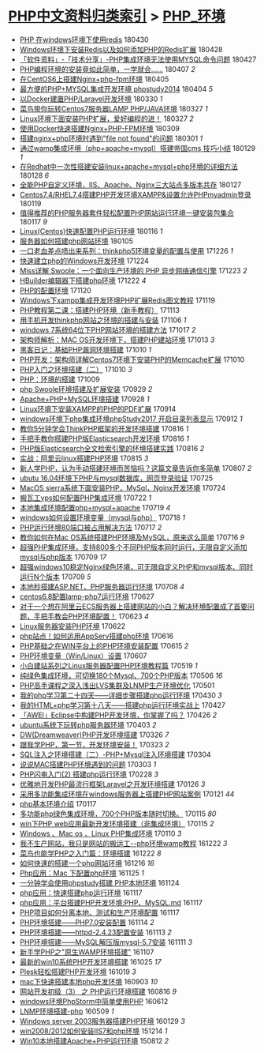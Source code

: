 [PHP中文资料归类索引](../README.md) > [PHP_环境](PHP_环境.md)
====
- [PHP 在windows环境下使用redis](http://jkwz.applinzi.com/ittc/7097669796869178375.html#PHP+%E5%9C%A8windows%E7%8E%AF%E5%A2%83%E4%B8%8B%E4%BD%BF%E7%94%A8redis) 180430  
- [Windows环境下安装Redis以及如何添加PHP的Redis扩展](http://jkwz.applinzi.com/ittc/7097054065882301451.html#Windows%E7%8E%AF%E5%A2%83%E4%B8%8B%E5%AE%89%E8%A3%85Redis%E4%BB%A5%E5%8F%8A%E5%A6%82%E4%BD%95%E6%B7%BB%E5%8A%A0PHP%E7%9A%84Redis%E6%89%A9%E5%B1%95) 180428  
- [「软件资料」-「技术分享」-PHP集成环境无法使用MYSQL命令问题](http://jkwz.applinzi.com/ittc/7096662070005335057.html#%E3%80%8C%E8%BD%AF%E4%BB%B6%E8%B5%84%E6%96%99%E3%80%8D-%E3%80%8C%E6%8A%80%E6%9C%AF%E5%88%86%E4%BA%AB%E3%80%8D-PHP%E9%9B%86%E6%88%90%E7%8E%AF%E5%A2%83%E6%97%A0%E6%B3%95%E4%BD%BF%E7%94%A8MYSQL%E5%91%BD%E4%BB%A4%E9%97%AE%E9%A2%98) 180427  
- [PHP编程环境的安装竟如此简单，一学就会……](http://jkwz.applinzi.com/ittc/7089349977157665799.html#PHP%E7%BC%96%E7%A8%8B%E7%8E%AF%E5%A2%83%E7%9A%84%E5%AE%89%E8%A3%85%E7%AB%9F%E5%A6%82%E6%AD%A4%E7%AE%80%E5%8D%95%EF%BC%8C%E4%B8%80%E5%AD%A6%E5%B0%B1%E4%BC%9A%E2%80%A6%E2%80%A6) 180407 *2* 
- [在CentOS6上搭建Nginx+php-fpm环境](http://jkwz.applinzi.com/ittc/7088534223084585990.html#%E5%9C%A8CentOS6%E4%B8%8A%E6%90%AD%E5%BB%BANginx%2Bphp-fpm%E7%8E%AF%E5%A2%83) 180405  
- [最方便的PHP+MYSQL集成开发环境 phpstudy2014](http://jkwz.applinzi.com/ittc/7088237807594374154.html#%E6%9C%80%E6%96%B9%E4%BE%BF%E7%9A%84PHP%2BMYSQL%E9%9B%86%E6%88%90%E5%BC%80%E5%8F%91%E7%8E%AF%E5%A2%83+phpstudy2014) 180404 *5* 
- [以Docker建置PHP/Laravel开发环境](http://jkwz.applinzi.com/ittc/7086219372580570122.html#%E4%BB%A5Docker%E5%BB%BA%E7%BD%AEPHP%2FLaravel%E5%BC%80%E5%8F%91%E7%8E%AF%E5%A2%83) 180330 *1* 
- [菜鸟带你玩转Centos7服务器LAMP PHP/JAVA环境](http://jkwz.applinzi.com/ittc/7085091736026350598.html#%E8%8F%9C%E9%B8%9F%E5%B8%A6%E4%BD%A0%E7%8E%A9%E8%BD%ACCentos7%E6%9C%8D%E5%8A%A1%E5%99%A8LAMP+PHP%2FJAVA%E7%8E%AF%E5%A2%83) 180327 *1* 
- [Linux环境下面安装PHP扩展，爱好编程的进！](http://jkwz.applinzi.com/ittc/7085083964845081606.html#Linux%E7%8E%AF%E5%A2%83%E4%B8%8B%E9%9D%A2%E5%AE%89%E8%A3%85PHP%E6%89%A9%E5%B1%95%EF%BC%8C%E7%88%B1%E5%A5%BD%E7%BC%96%E7%A8%8B%E7%9A%84%E8%BF%9B%EF%BC%81) 180327 *2* 
- [使用Docker快速搭建Nginx+PHP-FPM环境](http://jkwz.applinzi.com/ittc/7078515127274177552.html#%E4%BD%BF%E7%94%A8Docker%E5%BF%AB%E9%80%9F%E6%90%AD%E5%BB%BANginx%2BPHP-FPM%E7%8E%AF%E5%A2%83) 180309  
- [搭建nginx+php环境时遇到”file not found&quot;的问题](http://jkwz.applinzi.com/ittc/7075501589110719504.html#%E6%90%AD%E5%BB%BAnginx%2Bphp%E7%8E%AF%E5%A2%83%E6%97%B6%E9%81%87%E5%88%B0%E2%80%9Dfile+not+found%26quot%3B%E7%9A%84%E9%97%AE%E9%A2%98) 180301 *1* 
- [通过wamp集成环境（php+apache+mysql）搭建帝国cms 技巧小结](http://jkwz.applinzi.com/ittc/7064094991536620550.html#%E9%80%9A%E8%BF%87wamp%E9%9B%86%E6%88%90%E7%8E%AF%E5%A2%83%EF%BC%88php%2Bapache%2Bmysql%EF%BC%89%E6%90%AD%E5%BB%BA%E5%B8%9D%E5%9B%BDcms+%E6%8A%80%E5%B7%A7%E5%B0%8F%E7%BB%93) 180129 *1* 
- [在Redhat中一次性搭建安装linux+apache+mysql+php环境的详细方法](http://jkwz.applinzi.com/ittc/7063283148417156112.html#%E5%9C%A8Redhat%E4%B8%AD%E4%B8%80%E6%AC%A1%E6%80%A7%E6%90%AD%E5%BB%BA%E5%AE%89%E8%A3%85linux%2Bapache%2Bmysql%2Bphp%E7%8E%AF%E5%A2%83%E7%9A%84%E8%AF%A6%E7%BB%86%E6%96%B9%E6%B3%95) 180128 *6* 
- [全能PHP自定义环境，IIS、Apache、Nginx三大站点多版本共存](http://jkwz.applinzi.com/ittc/7063328503162733575.html#%E5%85%A8%E8%83%BDPHP%E8%87%AA%E5%AE%9A%E4%B9%89%E7%8E%AF%E5%A2%83%EF%BC%8CIIS%E3%80%81Apache%E3%80%81Nginx%E4%B8%89%E5%A4%A7%E7%AB%99%E7%82%B9%E5%A4%9A%E7%89%88%E6%9C%AC%E5%85%B1%E5%AD%98) 180127  
- [Centos7.4/RHEL7.4搭建PHP开发环境XAMPP&amp;设置允许PHPmyadmin登录](http://jkwz.applinzi.com/ittc/7060315221296415760.html#Centos7.4%2FRHEL7.4%E6%90%AD%E5%BB%BAPHP%E5%BC%80%E5%8F%91%E7%8E%AF%E5%A2%83XAMPP%26amp%3B%E8%AE%BE%E7%BD%AE%E5%85%81%E8%AE%B8PHPmyadmin%E7%99%BB%E5%BD%95) 180119  
- [值得推荐的PHP服务器套件轻松配置PHP网站运行环境一键安装包集合](http://jkwz.applinzi.com/ittc/7059631526709298192.html#%E5%80%BC%E5%BE%97%E6%8E%A8%E8%8D%90%E7%9A%84PHP%E6%9C%8D%E5%8A%A1%E5%99%A8%E5%A5%97%E4%BB%B6%E8%BD%BB%E6%9D%BE%E9%85%8D%E7%BD%AEPHP%E7%BD%91%E7%AB%99%E8%BF%90%E8%A1%8C%E7%8E%AF%E5%A2%83%E4%B8%80%E9%94%AE%E5%AE%89%E8%A3%85%E5%8C%85%E9%9B%86%E5%90%88) 180117 *9* 
- [Linux(Centos)快速配置PHP运行环境](http://jkwz.applinzi.com/ittc/7059092414050862091.html#Linux%28Centos%29%E5%BF%AB%E9%80%9F%E9%85%8D%E7%BD%AEPHP%E8%BF%90%E8%A1%8C%E7%8E%AF%E5%A2%83) 180116 *1* 
- [服务器如何搭建php网站环境](http://jkwz.applinzi.com/ittc/7055243166939087889.html#%E6%9C%8D%E5%8A%A1%E5%99%A8%E5%A6%82%E4%BD%95%E6%90%AD%E5%BB%BAphp%E7%BD%91%E7%AB%99%E7%8E%AF%E5%A2%83) 180105  
- [一口老血差点喷出来系列：thinkphp5环境变量的配置与使用](http://jkwz.applinzi.com/ittc/7051515957841757201.html#%E4%B8%80%E5%8F%A3%E8%80%81%E8%A1%80%E5%B7%AE%E7%82%B9%E5%96%B7%E5%87%BA%E6%9D%A5%E7%B3%BB%E5%88%97%EF%BC%9Athinkphp5%E7%8E%AF%E5%A2%83%E5%8F%98%E9%87%8F%E7%9A%84%E9%85%8D%E7%BD%AE%E4%B8%8E%E4%BD%BF%E7%94%A8) 171226 *1* 
- [快速建立php的Windows开发环境](http://jkwz.applinzi.com/ittc/7050655054283932689.html#%E5%BF%AB%E9%80%9F%E5%BB%BA%E7%AB%8Bphp%E7%9A%84Windows%E5%BC%80%E5%8F%91%E7%8E%AF%E5%A2%83) 171224  
- [Miss详解 Swoole：一个面向生产环境的 PHP 异步网络通信引擎](http://jkwz.applinzi.com/ittc/7050004577355564049.html#Miss%E8%AF%A6%E8%A7%A3+Swoole%EF%BC%9A%E4%B8%80%E4%B8%AA%E9%9D%A2%E5%90%91%E7%94%9F%E4%BA%A7%E7%8E%AF%E5%A2%83%E7%9A%84+PHP+%E5%BC%82%E6%AD%A5%E7%BD%91%E7%BB%9C%E9%80%9A%E4%BF%A1%E5%BC%95%E6%93%8E) 171223 *2* 
- [HBuilder编辑器下搭建php环境](http://jkwz.applinzi.com/ittc/7049702054614795281.html#HBuilder%E7%BC%96%E8%BE%91%E5%99%A8%E4%B8%8B%E6%90%AD%E5%BB%BAphp%E7%8E%AF%E5%A2%83) 171222 *4* 
- [PHP的配置环境](http://jkwz.applinzi.com/ittc/7038175855887533072.html#PHP%E7%9A%84%E9%85%8D%E7%BD%AE%E7%8E%AF%E5%A2%83) 171120  
- [Windows下xampp集成开发环境PHP扩展Redis图文教程](http://jkwz.applinzi.com/ittc/7037731223575725072.html#Windows%E4%B8%8Bxampp%E9%9B%86%E6%88%90%E5%BC%80%E5%8F%91%E7%8E%AF%E5%A2%83PHP%E6%89%A9%E5%B1%95Redis%E5%9B%BE%E6%96%87%E6%95%99%E7%A8%8B) 171119  
- [PHP教程第二课：搭建PHP环境（新手教程）](http://jkwz.applinzi.com/ittc/7034386243033498640.html#PHP%E6%95%99%E7%A8%8B%E7%AC%AC%E4%BA%8C%E8%AF%BE%EF%BC%9A%E6%90%AD%E5%BB%BAPHP%E7%8E%AF%E5%A2%83%EF%BC%88%E6%96%B0%E6%89%8B%E6%95%99%E7%A8%8B%EF%BC%89) 171113  
- [用手机开发thinkphp网站之环境的搭建与安装](http://jkwz.applinzi.com/ittc/7032970552552195089.html#%E7%94%A8%E6%89%8B%E6%9C%BA%E5%BC%80%E5%8F%91thinkphp%E7%BD%91%E7%AB%99%E4%B9%8B%E7%8E%AF%E5%A2%83%E7%9A%84%E6%90%AD%E5%BB%BA%E4%B8%8E%E5%AE%89%E8%A3%85) 171106 *1* 
- [windows 7系统64位下PHP网站环境的搭建方法](http://jkwz.applinzi.com/ittc/7024452078594950160.html#windows+7%E7%B3%BB%E7%BB%9F64%E4%BD%8D%E4%B8%8BPHP%E7%BD%91%E7%AB%99%E7%8E%AF%E5%A2%83%E7%9A%84%E6%90%AD%E5%BB%BA%E6%96%B9%E6%B3%95) 171017 *2* 
- [架构师解析：MAC OS开发环境下，搭建PHP建站环境](http://jkwz.applinzi.com/ittc/7024015552127960080.html#%E6%9E%B6%E6%9E%84%E5%B8%88%E8%A7%A3%E6%9E%90%EF%BC%9AMAC+OS%E5%BC%80%E5%8F%91%E7%8E%AF%E5%A2%83%E4%B8%8B%EF%BC%8C%E6%90%AD%E5%BB%BAPHP%E5%BB%BA%E7%AB%99%E7%8E%AF%E5%A2%83) 171013 *3* 
- [黑客日记：基础PHP漏洞环境搭建](http://jkwz.applinzi.com/ittc/7022928376896160785.html#%E9%BB%91%E5%AE%A2%E6%97%A5%E8%AE%B0%EF%BC%9A%E5%9F%BA%E7%A1%80PHP%E6%BC%8F%E6%B4%9E%E7%8E%AF%E5%A2%83%E6%90%AD%E5%BB%BA) 171010 *1* 
- [PHP开发：架构师详解Centos7环境下安装PHP的Memcache扩展](http://jkwz.applinzi.com/ittc/7022828577844888593.html#PHP%E5%BC%80%E5%8F%91%EF%BC%9A%E6%9E%B6%E6%9E%84%E5%B8%88%E8%AF%A6%E8%A7%A3Centos7%E7%8E%AF%E5%A2%83%E4%B8%8B%E5%AE%89%E8%A3%85PHP%E7%9A%84Memcache%E6%89%A9%E5%B1%95) 171010  
- [PHP入门之环境搭建（二）](http://jkwz.applinzi.com/ittc/7022497666955740176.html#PHP%E5%85%A5%E9%97%A8%E4%B9%8B%E7%8E%AF%E5%A2%83%E6%90%AD%E5%BB%BA%EF%BC%88%E4%BA%8C%EF%BC%89) 171010 *3* 
- [PHP：环境的搭建](http://jkwz.applinzi.com/ittc/7022502498982691856.html#PHP%EF%BC%9A%E7%8E%AF%E5%A2%83%E7%9A%84%E6%90%AD%E5%BB%BA) 171009  
- [php Swoole环境搭建及扩展安装](http://jkwz.applinzi.com/ittc/7018638607047459856.html#php+Swoole%E7%8E%AF%E5%A2%83%E6%90%AD%E5%BB%BA%E5%8F%8A%E6%89%A9%E5%B1%95%E5%AE%89%E8%A3%85) 170929 *2* 
- [Apache+PHP+MySQL环境搭建](http://jkwz.applinzi.com/ittc/7018312940913165329.html#Apache%2BPHP%2BMySQL%E7%8E%AF%E5%A2%83%E6%90%AD%E5%BB%BA) 170928 *1* 
- [Linux环境下安装XAMPP的PHP的PDF扩展](http://jkwz.applinzi.com/ittc/7013081797209097233.html#Linux%E7%8E%AF%E5%A2%83%E4%B8%8B%E5%AE%89%E8%A3%85XAMPP%E7%9A%84PHP%E7%9A%84PDF%E6%89%A9%E5%B1%95) 170914  
- [windows环境下php集成环境phpStudy2017 开启目录列表显示](http://jkwz.applinzi.com/ittc/7012344905958163473.html#windows%E7%8E%AF%E5%A2%83%E4%B8%8Bphp%E9%9B%86%E6%88%90%E7%8E%AF%E5%A2%83phpStudy2017+%E5%BC%80%E5%90%AF%E7%9B%AE%E5%BD%95%E5%88%97%E8%A1%A8%E6%98%BE%E7%A4%BA) 170912 *1* 
- [教你5分钟学会ThinkPHP框架的开发环境搭建](http://jkwz.applinzi.com/ittc/7002510015720850448.html#%E6%95%99%E4%BD%A05%E5%88%86%E9%92%9F%E5%AD%A6%E4%BC%9AThinkPHP%E6%A1%86%E6%9E%B6%E7%9A%84%E5%BC%80%E5%8F%91%E7%8E%AF%E5%A2%83%E6%90%AD%E5%BB%BA) 170816 *1* 
- [手把手教你搭建PHP版Elasticsearch开发环境](http://jkwz.applinzi.com/ittc/7002438726700237840.html#%E6%89%8B%E6%8A%8A%E6%89%8B%E6%95%99%E4%BD%A0%E6%90%AD%E5%BB%BAPHP%E7%89%88Elasticsearch%E5%BC%80%E5%8F%91%E7%8E%AF%E5%A2%83) 170816 *1* 
- [PHP版Elasticsearch全文检索引擎的环境搭建实践](http://jkwz.applinzi.com/ittc/7002438411322131472.html#PHP%E7%89%88Elasticsearch%E5%85%A8%E6%96%87%E6%A3%80%E7%B4%A2%E5%BC%95%E6%93%8E%E7%9A%84%E7%8E%AF%E5%A2%83%E6%90%AD%E5%BB%BA%E5%AE%9E%E8%B7%B5) 170816 *2* 
- [实战：阿里云linux搭建PHP环境](http://jkwz.applinzi.com/ittc/7002096723886081040.html#%E5%AE%9E%E6%88%98%EF%BC%9A%E9%98%BF%E9%87%8C%E4%BA%91linux%E6%90%AD%E5%BB%BAPHP%E7%8E%AF%E5%A2%83) 170815 *3* 
- [新人学PHP，认为手动搭建环境而苦恼吗？这篇文章告诉你多简单](http://jkwz.applinzi.com/ittc/6999180044537431057.html#%E6%96%B0%E4%BA%BA%E5%AD%A6PHP%EF%BC%8C%E8%AE%A4%E4%B8%BA%E6%89%8B%E5%8A%A8%E6%90%AD%E5%BB%BA%E7%8E%AF%E5%A2%83%E8%80%8C%E8%8B%A6%E6%81%BC%E5%90%97%EF%BC%9F%E8%BF%99%E7%AF%87%E6%96%87%E7%AB%A0%E5%91%8A%E8%AF%89%E4%BD%A0%E5%A4%9A%E7%AE%80%E5%8D%95) 170807 *2* 
- [ubutu 16.04环境下PHP与mysql数据库，网页登录验证](http://jkwz.applinzi.com/ittc/6994183570409915409.html#ubutu+16.04%E7%8E%AF%E5%A2%83%E4%B8%8BPHP%E4%B8%8Emysql%E6%95%B0%E6%8D%AE%E5%BA%93%EF%BC%8C%E7%BD%91%E9%A1%B5%E7%99%BB%E5%BD%95%E9%AA%8C%E8%AF%81) 170725  
- [MacOS sierra系统下面安装PHP，MySql，Nginx开发环境](http://jkwz.applinzi.com/ittc/6993831741272622096.html#MacOS+sierra%E7%B3%BB%E7%BB%9F%E4%B8%8B%E9%9D%A2%E5%AE%89%E8%A3%85PHP%EF%BC%8CMySql%EF%BC%8CNginx%E5%BC%80%E5%8F%91%E7%8E%AF%E5%A2%83) 170724  
- [搬瓦工vps如何配置PHP集成环境](http://jkwz.applinzi.com/ittc/6993093502014325776.html#%E6%90%AC%E7%93%A6%E5%B7%A5vps%E5%A6%82%E4%BD%95%E9%85%8D%E7%BD%AEPHP%E9%9B%86%E6%88%90%E7%8E%AF%E5%A2%83) 170722 *1* 
- [本地集成环境配置php+mysql+apache](http://jkwz.applinzi.com/ittc/6992049529321686032.html#%E6%9C%AC%E5%9C%B0%E9%9B%86%E6%88%90%E7%8E%AF%E5%A2%83%E9%85%8D%E7%BD%AEphp%2Bmysql%2Bapache) 170719 *4* 
- [windows如何设置环境变量（mysql与php）](http://jkwz.applinzi.com/ittc/6991268116020331537.html#windows%E5%A6%82%E4%BD%95%E8%AE%BE%E7%BD%AE%E7%8E%AF%E5%A2%83%E5%8F%98%E9%87%8F%EF%BC%88mysql%E4%B8%8Ephp%EF%BC%89) 170718 *1* 
- [PHP运行环境80端口被占用解决方法](http://jkwz.applinzi.com/ittc/6991237764455334929.html#PHP%E8%BF%90%E8%A1%8C%E7%8E%AF%E5%A2%8380%E7%AB%AF%E5%8F%A3%E8%A2%AB%E5%8D%A0%E7%94%A8%E8%A7%A3%E5%86%B3%E6%96%B9%E6%B3%95) 170717 *2* 
- [教你如何在Mac OS系统搭建PHP环境及MySQL，原来这么简单](http://jkwz.applinzi.com/ittc/6990950304705938449.html#%E6%95%99%E4%BD%A0%E5%A6%82%E4%BD%95%E5%9C%A8Mac+OS%E7%B3%BB%E7%BB%9F%E6%90%AD%E5%BB%BAPHP%E7%8E%AF%E5%A2%83%E5%8F%8AMySQL%EF%BC%8C%E5%8E%9F%E6%9D%A5%E8%BF%99%E4%B9%88%E7%AE%80%E5%8D%95) 170716 *9* 
- [超强PHP集成环境，支持800多个不同PHP版本同时运行，无限自定义添加mysql与php版本](http://jkwz.applinzi.com/ittc/6988448834282587141.html#%E8%B6%85%E5%BC%BAPHP%E9%9B%86%E6%88%90%E7%8E%AF%E5%A2%83%EF%BC%8C%E6%94%AF%E6%8C%81800%E5%A4%9A%E4%B8%AA%E4%B8%8D%E5%90%8CPHP%E7%89%88%E6%9C%AC%E5%90%8C%E6%97%B6%E8%BF%90%E8%A1%8C%EF%BC%8C%E6%97%A0%E9%99%90%E8%87%AA%E5%AE%9A%E4%B9%89%E6%B7%BB%E5%8A%A0mysql%E4%B8%8Ephp%E7%89%88%E6%9C%AC) 170709 *17* 
- [超强windows10稳定Nginx绿色环境，可无限自定义PHP和mysql版本、同时运行N个版本](http://jkwz.applinzi.com/ittc/6988291793438114821.html#%E8%B6%85%E5%BC%BAwindows10%E7%A8%B3%E5%AE%9ANginx%E7%BB%BF%E8%89%B2%E7%8E%AF%E5%A2%83%EF%BC%8C%E5%8F%AF%E6%97%A0%E9%99%90%E8%87%AA%E5%AE%9A%E4%B9%89PHP%E5%92%8Cmysql%E7%89%88%E6%9C%AC%E3%80%81%E5%90%8C%E6%97%B6%E8%BF%90%E8%A1%8CN%E4%B8%AA%E7%89%88%E6%9C%AC) 170709 *5* 
- [本地秒搭建ASP.NET、PHP服务器运行环境](http://jkwz.applinzi.com/ittc/6987932474179847173.html#%E6%9C%AC%E5%9C%B0%E7%A7%92%E6%90%AD%E5%BB%BAASP.NET%E3%80%81PHP%E6%9C%8D%E5%8A%A1%E5%99%A8%E8%BF%90%E8%A1%8C%E7%8E%AF%E5%A2%83) 170708 *4* 
- [centos6.8配置lamp-php7运行环境](http://jkwz.applinzi.com/ittc/6983520897787757573.html#centos6.8%E9%85%8D%E7%BD%AElamp-php7%E8%BF%90%E8%A1%8C%E7%8E%AF%E5%A2%83) 170627  
- [对于一个想在阿里云ECS服务器上搭建网站的小白？解决环境配置成了首要问题，手把手教会PHP环境配置！](http://jkwz.applinzi.com/ittc/6982401408757138436.html#%E5%AF%B9%E4%BA%8E%E4%B8%80%E4%B8%AA%E6%83%B3%E5%9C%A8%E9%98%BF%E9%87%8C%E4%BA%91ECS%E6%9C%8D%E5%8A%A1%E5%99%A8%E4%B8%8A%E6%90%AD%E5%BB%BA%E7%BD%91%E7%AB%99%E7%9A%84%E5%B0%8F%E7%99%BD%EF%BC%9F%E8%A7%A3%E5%86%B3%E7%8E%AF%E5%A2%83%E9%85%8D%E7%BD%AE%E6%88%90%E4%BA%86%E9%A6%96%E8%A6%81%E9%97%AE%E9%A2%98%EF%BC%8C%E6%89%8B%E6%8A%8A%E6%89%8B%E6%95%99%E4%BC%9APHP%E7%8E%AF%E5%A2%83%E9%85%8D%E7%BD%AE%EF%BC%81) 170623 *4* 
- [Linux服务器安装PHP环境](http://jkwz.applinzi.com/ittc/6981997191785612293.html#Linux%E6%9C%8D%E5%8A%A1%E5%99%A8%E5%AE%89%E8%A3%85PHP%E7%8E%AF%E5%A2%83) 170622  
- [php站点！如何运用AppServ搭建php环境](http://jkwz.applinzi.com/ittc/6979391249441096708.html#php%E7%AB%99%E7%82%B9%EF%BC%81%E5%A6%82%E4%BD%95%E8%BF%90%E7%94%A8AppServ%E6%90%AD%E5%BB%BAphp%E7%8E%AF%E5%A2%83) 170616  
- [PHP基础之在WIN平台上的PHP环境安装配置](http://jkwz.applinzi.com/ittc/6979106495151997957.html#PHP%E5%9F%BA%E7%A1%80%E4%B9%8B%E5%9C%A8WIN%E5%B9%B3%E5%8F%B0%E4%B8%8A%E7%9A%84PHP%E7%8E%AF%E5%A2%83%E5%AE%89%E8%A3%85%E9%85%8D%E7%BD%AE) 170615 *2* 
- [PHP环境变量（Win/Linux）设置](http://jkwz.applinzi.com/ittc/6976362644981154821.html#PHP%E7%8E%AF%E5%A2%83%E5%8F%98%E9%87%8F%EF%BC%88Win%2FLinux%EF%BC%89%E8%AE%BE%E7%BD%AE) 170607  
- [小白建站系列之Linux服务器配置PHP环境教程篇](http://jkwz.applinzi.com/ittc/6969390017041400837.html#%E5%B0%8F%E7%99%BD%E5%BB%BA%E7%AB%99%E7%B3%BB%E5%88%97%E4%B9%8BLinux%E6%9C%8D%E5%8A%A1%E5%99%A8%E9%85%8D%E7%BD%AEPHP%E7%8E%AF%E5%A2%83%E6%95%99%E7%A8%8B%E7%AF%87) 170519 *1* 
- [纯绿色集成环境，可切换180个Mysql、700个PHP版本](http://jkwz.applinzi.com/ittc/6964498561281557509.html#%E7%BA%AF%E7%BB%BF%E8%89%B2%E9%9B%86%E6%88%90%E7%8E%AF%E5%A2%83%EF%BC%8C%E5%8F%AF%E5%88%87%E6%8D%A2180%E4%B8%AAMysql%E3%80%81700%E4%B8%AAPHP%E7%89%88%E6%9C%AC) 170506 *16* 
- [PHP高手课程之深入浅出LVS集群及LNMP生产环境优化](http://jkwz.applinzi.com/ittc/6962673380842013700.html#PHP%E9%AB%98%E6%89%8B%E8%AF%BE%E7%A8%8B%E4%B9%8B%E6%B7%B1%E5%85%A5%E6%B5%85%E5%87%BALVS%E9%9B%86%E7%BE%A4%E5%8F%8ALNMP%E7%94%9F%E4%BA%A7%E7%8E%AF%E5%A2%83%E4%BC%98%E5%8C%96) 170501  
- [我的php学习第二十四天——详细步骤搭建php运行环境](http://jkwz.applinzi.com/ittc/6962471381252965380.html#%E6%88%91%E7%9A%84php%E5%AD%A6%E4%B9%A0%E7%AC%AC%E4%BA%8C%E5%8D%81%E5%9B%9B%E5%A4%A9%E2%80%94%E2%80%94%E8%AF%A6%E7%BB%86%E6%AD%A5%E9%AA%A4%E6%90%AD%E5%BB%BAphp%E8%BF%90%E8%A1%8C%E7%8E%AF%E5%A2%83) 170430 *3* 
- [我的HTML+php学习第十八天——搭建php运行环境实战上](http://jkwz.applinzi.com/ittc/6961256930625455109.html#%E6%88%91%E7%9A%84HTML%2Bphp%E5%AD%A6%E4%B9%A0%E7%AC%AC%E5%8D%81%E5%85%AB%E5%A4%A9%E2%80%94%E2%80%94%E6%90%AD%E5%BB%BAphp%E8%BF%90%E8%A1%8C%E7%8E%AF%E5%A2%83%E5%AE%9E%E6%88%98%E4%B8%8A) 170427  
- [「AWEI」Eclipse中构建PHP开发环境，你掌握了吗？](http://jkwz.applinzi.com/ittc/6960419490658518020.html#%E3%80%8CAWEI%E3%80%8DEclipse%E4%B8%AD%E6%9E%84%E5%BB%BAPHP%E5%BC%80%E5%8F%91%E7%8E%AF%E5%A2%83%EF%BC%8C%E4%BD%A0%E6%8E%8C%E6%8F%A1%E4%BA%86%E5%90%97%EF%BC%9F) 170426 *2* 
- [ubuntu系统下玩转php服务器环境](http://jkwz.applinzi.com/ittc/6952302695997244420.html#ubuntu%E7%B3%BB%E7%BB%9F%E4%B8%8B%E7%8E%A9%E8%BD%ACphp%E6%9C%8D%E5%8A%A1%E5%99%A8%E7%8E%AF%E5%A2%83) 170403 *2* 
- [DW(Dreamweaver)PHP开发环境搭建](http://jkwz.applinzi.com/ittc/6949441239584867332.html#DW%28Dreamweaver%29PHP%E5%BC%80%E5%8F%91%E7%8E%AF%E5%A2%83%E6%90%AD%E5%BB%BA) 170326 *7* 
- [跟我学PHP，第一节，开发环境安装！](http://jkwz.applinzi.com/ittc/6948304264874165253.html#%E8%B7%9F%E6%88%91%E5%AD%A6PHP%EF%BC%8C%E7%AC%AC%E4%B8%80%E8%8A%82%EF%BC%8C%E5%BC%80%E5%8F%91%E7%8E%AF%E5%A2%83%E5%AE%89%E8%A3%85%EF%BC%81) 170323 *2* 
- [SQL注入之环境搭建（二）-PHP+Mysql注入环境搭建](http://jkwz.applinzi.com/ittc/6940810784434291717.html#SQL%E6%B3%A8%E5%85%A5%E4%B9%8B%E7%8E%AF%E5%A2%83%E6%90%AD%E5%BB%BA%EF%BC%88%E4%BA%8C%EF%BC%89-PHP%2BMysql%E6%B3%A8%E5%85%A5%E7%8E%AF%E5%A2%83%E6%90%AD%E5%BB%BA) 170304  
- [说说MAC搭建PHP环境遇到的问题](http://jkwz.applinzi.com/ittc/6940764904880604165.html#%E8%AF%B4%E8%AF%B4MAC%E6%90%AD%E5%BB%BAPHP%E7%8E%AF%E5%A2%83%E9%81%87%E5%88%B0%E7%9A%84%E9%97%AE%E9%A2%98) 170303 *1* 
- [PHP闪电入门(2) 搭建php运行环境](http://jkwz.applinzi.com/ittc/6939293826446525445.html#PHP%E9%97%AA%E7%94%B5%E5%85%A5%E9%97%A8%282%29+%E6%90%AD%E5%BB%BAphp%E8%BF%90%E8%A1%8C%E7%8E%AF%E5%A2%83) 170228 *3* 
- [优雅地开发PHP最流行框架Laravel之开发环境搭建](http://jkwz.applinzi.com/ittc/6927474659368109061.html#%E4%BC%98%E9%9B%85%E5%9C%B0%E5%BC%80%E5%8F%91PHP%E6%9C%80%E6%B5%81%E8%A1%8C%E6%A1%86%E6%9E%B6Laravel%E4%B9%8B%E5%BC%80%E5%8F%91%E7%8E%AF%E5%A2%83%E6%90%AD%E5%BB%BA) 170126 *3* 
- [采用多功能集成环境在windows服务器上搭建PHP网站案例](http://jkwz.applinzi.com/ittc/6925646781940761604.html#%E9%87%87%E7%94%A8%E5%A4%9A%E5%8A%9F%E8%83%BD%E9%9B%86%E6%88%90%E7%8E%AF%E5%A2%83%E5%9C%A8windows%E6%9C%8D%E5%8A%A1%E5%99%A8%E4%B8%8A%E6%90%AD%E5%BB%BAPHP%E7%BD%91%E7%AB%99%E6%A1%88%E4%BE%8B) 170121 *44* 
- [php基本环境介绍](http://jkwz.applinzi.com/ittc/6923762695987004420.html#php%E5%9F%BA%E6%9C%AC%E7%8E%AF%E5%A2%83%E4%BB%8B%E7%BB%8D) 170117  
- [多功能php绿色集成环境，700个PHP版本随时切换。](http://jkwz.applinzi.com/ittc/6923433360885285892.html#%E5%A4%9A%E5%8A%9F%E8%83%BDphp%E7%BB%BF%E8%89%B2%E9%9B%86%E6%88%90%E7%8E%AF%E5%A2%83%EF%BC%8C700%E4%B8%AAPHP%E7%89%88%E6%9C%AC%E9%9A%8F%E6%97%B6%E5%88%87%E6%8D%A2%E3%80%82) 170115 *80* 
- [win下PHP web应用最新开发环境搭建（非集成环境）](http://jkwz.applinzi.com/ittc/6922665120156353540.html#win%E4%B8%8BPHP+web%E5%BA%94%E7%94%A8%E6%9C%80%E6%96%B0%E5%BC%80%E5%8F%91%E7%8E%AF%E5%A2%83%E6%90%AD%E5%BB%BA%EF%BC%88%E9%9D%9E%E9%9B%86%E6%88%90%E7%8E%AF%E5%A2%83%EF%BC%89) 170115 *2* 
- [Windows 、Mac os 、Linux PHP集成环境](http://jkwz.applinzi.com/ittc/6921571983056962565.html#Windows+%E3%80%81Mac+os+%E3%80%81Linux+PHP%E9%9B%86%E6%88%90%E7%8E%AF%E5%A2%83) 170110 *3* 
- [我不生产网站，我只是网站的搬运工--php环境wamp教程](http://jkwz.applinzi.com/ittc/6914548058242417668.html#%E6%88%91%E4%B8%8D%E7%94%9F%E4%BA%A7%E7%BD%91%E7%AB%99%EF%BC%8C%E6%88%91%E5%8F%AA%E6%98%AF%E7%BD%91%E7%AB%99%E7%9A%84%E6%90%AC%E8%BF%90%E5%B7%A5--php%E7%8E%AF%E5%A2%83wamp%E6%95%99%E7%A8%8B) 161222 *3* 
- [菜鸟也能学PHP之入门篇：环境搭建](http://jkwz.applinzi.com/ittc/6914408593586914309.html#%E8%8F%9C%E9%B8%9F%E4%B9%9F%E8%83%BD%E5%AD%A6PHP%E4%B9%8B%E5%85%A5%E9%97%A8%E7%AF%87%EF%BC%9A%E7%8E%AF%E5%A2%83%E6%90%AD%E5%BB%BA) 161222 *8* 
- [如何快速的搭建一个php网站环境](http://jkwz.applinzi.com/ittc/6912150303553356804.html#%E5%A6%82%E4%BD%95%E5%BF%AB%E9%80%9F%E7%9A%84%E6%90%AD%E5%BB%BA%E4%B8%80%E4%B8%AAphp%E7%BD%91%E7%AB%99%E7%8E%AF%E5%A2%83) 161216 *16* 
- [Php应用：Mac 下配置php环境](http://jkwz.applinzi.com/ittc/6904478957906166788.html#Php%E5%BA%94%E7%94%A8%EF%BC%9AMac+%E4%B8%8B%E9%85%8D%E7%BD%AEphp%E7%8E%AF%E5%A2%83) 161125 *1* 
- [一分钟学会使用phpstudy搭建 PHP本地环境](http://jkwz.applinzi.com/ittc/6897899436788679684.html#%E4%B8%80%E5%88%86%E9%92%9F%E5%AD%A6%E4%BC%9A%E4%BD%BF%E7%94%A8phpstudy%E6%90%AD%E5%BB%BA+PHP%E6%9C%AC%E5%9C%B0%E7%8E%AF%E5%A2%83) 161124  
- [php应用：快速搭建php运行环境](http://jkwz.applinzi.com/ittc/6901520685628654596.html#php%E5%BA%94%E7%94%A8%EF%BC%9A%E5%BF%AB%E9%80%9F%E6%90%AD%E5%BB%BAphp%E8%BF%90%E8%A1%8C%E7%8E%AF%E5%A2%83) 161117  
- [php应用：平台搭建PHP开发环境:PHP、MySQL.md](http://jkwz.applinzi.com/ittc/6901518039379346436.html#php%E5%BA%94%E7%94%A8%EF%BC%9A%E5%B9%B3%E5%8F%B0%E6%90%AD%E5%BB%BAPHP%E5%BC%80%E5%8F%91%E7%8E%AF%E5%A2%83%3APHP%E3%80%81MySQL.md) 161117  
- [PHP项目如何分离本地、测试和生产环境配置](http://jkwz.applinzi.com/ittc/6901322664529888260.html#PHP%E9%A1%B9%E7%9B%AE%E5%A6%82%E4%BD%95%E5%88%86%E7%A6%BB%E6%9C%AC%E5%9C%B0%E3%80%81%E6%B5%8B%E8%AF%95%E5%92%8C%E7%94%9F%E4%BA%A7%E7%8E%AF%E5%A2%83%E9%85%8D%E7%BD%AE) 161117  
- [PHP环境搭建——PHP7.0安装配置](http://jkwz.applinzi.com/ittc/6899779743347377156.html#PHP%E7%8E%AF%E5%A2%83%E6%90%AD%E5%BB%BA%E2%80%94%E2%80%94PHP7.0%E5%AE%89%E8%A3%85%E9%85%8D%E7%BD%AE) 161114 *2* 
- [PHP环境搭建——httpd-2.4.23配置安装](http://jkwz.applinzi.com/ittc/6899774568964555780.html#PHP%E7%8E%AF%E5%A2%83%E6%90%AD%E5%BB%BA%E2%80%94%E2%80%94httpd-2.4.23%E9%85%8D%E7%BD%AE%E5%AE%89%E8%A3%85) 161113 *2* 
- [PHP环境搭建——MySQL解压版mysql-5.7安装](http://jkwz.applinzi.com/ittc/6899387493991842820.html#PHP%E7%8E%AF%E5%A2%83%E6%90%AD%E5%BB%BA%E2%80%94%E2%80%94MySQL%E8%A7%A3%E5%8E%8B%E7%89%88mysql-5.7%E5%AE%89%E8%A3%85) 161111 *3* 
- [新手学PHP之&quot;原生WAMP环境搭建&quot;](http://jkwz.applinzi.com/ittc/6897694265085264900.html#%E6%96%B0%E6%89%8B%E5%AD%A6PHP%E4%B9%8B%26quot%3B%E5%8E%9F%E7%94%9FWAMP%E7%8E%AF%E5%A2%83%E6%90%AD%E5%BB%BA%26quot%3B) 161107  
- [最新的win10系统PHP开发环境搭建](http://jkwz.applinzi.com/ittc/6892913867335681028.html#%E6%9C%80%E6%96%B0%E7%9A%84win10%E7%B3%BB%E7%BB%9FPHP%E5%BC%80%E5%8F%91%E7%8E%AF%E5%A2%83%E6%90%AD%E5%BB%BA) 161025 *17* 
- [Plesk轻松搭建PHP开发环境](http://jkwz.applinzi.com/ittc/6890704293123851268.html#Plesk%E8%BD%BB%E6%9D%BE%E6%90%AD%E5%BB%BAPHP%E5%BC%80%E5%8F%91%E7%8E%AF%E5%A2%83) 161019 *3* 
- [mac下快速搭建本地php开发环境](http://jkwz.applinzi.com/ittc/6873558453947204612.html#mac%E4%B8%8B%E5%BF%AB%E9%80%9F%E6%90%AD%E5%BB%BA%E6%9C%AC%E5%9C%B0php%E5%BC%80%E5%8F%91%E7%8E%AF%E5%A2%83) 160903 *10* 
- [网站开发初级（3） 之 PHP运行环境搭建](http://jkwz.applinzi.com/ittc/6867092194002994181.html#%E7%BD%91%E7%AB%99%E5%BC%80%E5%8F%91%E5%88%9D%E7%BA%A7%EF%BC%883%EF%BC%89+%E4%B9%8B+PHP%E8%BF%90%E8%A1%8C%E7%8E%AF%E5%A2%83%E6%90%AD%E5%BB%BA) 160816 *9* 
- [windows环境PhpStorm中简单使用PHP](http://jkwz.applinzi.com/ittc/6842920195878028293.html#windows%E7%8E%AF%E5%A2%83PhpStorm%E4%B8%AD%E7%AE%80%E5%8D%95%E4%BD%BF%E7%94%A8PHP) 160612  
- [LNMP环境搭建-php](http://jkwz.applinzi.com/ittc/6830151650110866436.html#LNMP%E7%8E%AF%E5%A2%83%E6%90%AD%E5%BB%BA-php) 160509 *1* 
- [Windows server 2003服务器搭建PHP环境](http://jkwz.applinzi.com/ittc/6792678296735187972.html#Windows+server+2003%E6%9C%8D%E5%8A%A1%E5%99%A8%E6%90%AD%E5%BB%BAPHP%E7%8E%AF%E5%A2%83) 160129 *3* 
- [win2008/2012如何安装IIS7和php环境](http://jkwz.applinzi.com/ittc/6775763999509709829.html#win2008%2F2012%E5%A6%82%E4%BD%95%E5%AE%89%E8%A3%85IIS7%E5%92%8Cphp%E7%8E%AF%E5%A2%83) 151214 *1* 
- [Win10本地搭建Apache+PHP运行环境](http://jkwz.applinzi.com/ittc/547650615691990148.html#Win10%E6%9C%AC%E5%9C%B0%E6%90%AD%E5%BB%BAApache%2BPHP%E8%BF%90%E8%A1%8C%E7%8E%AF%E5%A2%83) 150812 *2* 

